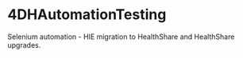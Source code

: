 # 4DHAutomationTesting
Selenium automation - HIE migration to HealthShare and HealthShare upgrades. 
